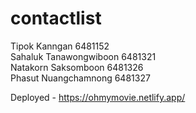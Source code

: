 # contactlist

<p>Tipok Kanngan 6481152 <br>
Sahaluk Tanawongwiboon 6481321 <br>
Natakorn Saksomboon 6481326 <br>
Phasut Nuangchamnong 6481327</p>

Deployed - https://ohmymovie.netlify.app/



